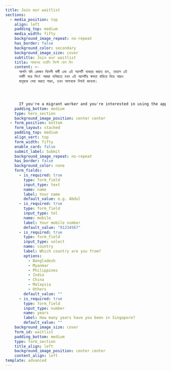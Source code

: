 ```yaml
---
title: Join our waitlist
sections:
  - media_position: top
    align: left
    padding_top: medium
    media_width: fifty
    background_image_repeat: no-repeat
    has_border: false
    background_color: secondary
    background_image_size: cover
    subtitle: Join our waitlist
    title: আমাদের ওয়েটিং লিস্টে যোগ দিন
    content: >-
      আপনি যদি একজন বিদেশী কর্মী এবং এই অ্যাপটি ব্যবহার করতে চান, তাহলে এই
      ফর্মটি ভরে দিন! আমরা ভবিষ্যতে যখন এই অ্যাপটির ক্ষমতা বাড়িয়ে দিয়ে আরও
      মানুষকে সেবা করতে পারব, তখন আপনাকে নিশ্চই জানবো।




      If you're a migrant worker and you're interested in using the app, fill in this form! We will let you know as soon as we open it up to more users.
    padding_bottom: medium
    type: hero_section
    background_image_position: center center
  - form_position: bottom
    form_layout: stacked
    padding_top: medium
    align_vert: top
    form_width: fifty
    enable_card: false
    submit_label: Submit
    background_image_repeat: no-repeat
    has_border: false
    background_color: none
    form_fields:
      - is_required: true
        type: form_field
        input_type: text
        name: name
        label: Your name
        default_value: e.g. Abdul
      - is_required: true
        type: form_field
        input_type: tel
        name: mobile
        label: Your mobile number
        default_value: "91234567"
      - is_required: true
        type: form_field
        input_type: select
        name: country
        label: Which country are you from?
        options:
          - Bangladesh
          - Myanmar
          - Philippines
          - India
          - China
          - Malaysia
          - Others
        default_value: ""
      - is_required: true
        type: form_field
        input_type: number
        name: years
        label: How many years have you been in Singapore?
        default_value: ""
    background_image_size: cover
    form_id: waitlist
    padding_bottom: medium
    type: form_section
    title_align: left
    background_image_position: center center
    content_align: left
template: advanced
---
```

